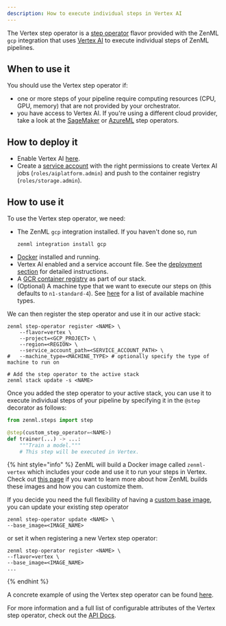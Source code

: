 ```yaml
---
description: How to execute individual steps in Vertex AI
---
```


The Vertex step operator is a [step operator](./step-operators.md) flavor provided with
the ZenML `gcp` integration that uses [Vertex AI](https://cloud.google.com/vertex-ai)
to execute individual steps of ZenML pipelines.

## When to use it

You should use the Vertex step operator if:
* one or more steps of your pipeline require computing resources (CPU, GPU, memory) that are
not provided by your orchestrator.
* you have access to Vertex AI. If you're using a different cloud provider, take 
a look at the [SageMaker](./amazon-sagemaker.md) or [AzureML](./azureml.md) step operators.

## How to deploy it

* Enable Vertex AI [here](https://console.cloud.google.com/vertex-ai).
* Create a [service account](https://cloud.google.com/iam/docs/service-accounts) with
the right permissions to create Vertex AI jobs (`roles/aiplatform.admin`) and push 
to the container registry (`roles/storage.admin`).

## How to use it

To use the Vertex step operator, we need:
* The ZenML `gcp` integration installed. If you haven't done so, run 
    ```shell
    zenml integration install gcp
    ```
* [Docker](https://www.docker.com) installed and running.
* Vertex AI enabled and a service account file. See the [deployment section](#how-do-you-deploy-it)
for detailed instructions.
* A [GCR container registry](../container-registries/gcloud.md) as part of our stack.
* (Optional) A machine type that we want to execute our steps on (this defaults to `n1-standard-4`).
See [here](https://cloud.google.com/vertex-ai/docs/training/configure-compute#machine-types)
for a list of available machine types.

We can then register the step operator and use it in our active stack:
```shell
zenml step-operator register <NAME> \
    --flavor=vertex \
    --project=<GCP_PROJECT> \
    --region=<REGION> \
    --service_account_path=<SERVICE_ACCOUNT_PATH> \
#   --machine_type=<MACHINE_TYPE> # optionally specify the type of machine to run on

# Add the step operator to the active stack
zenml stack update -s <NAME>
```

Once you added the step operator to your active stack, you can use it to
execute individual steps of your pipeline by specifying it in the `@step` decorator as follows:
```python
from zenml.steps import step

@step(custom_step_operator=<NAME>)
def trainer(...) -> ...:
    """Train a model."""
    # This step will be executed in Vertex.
```

{% hint style="info" %}
ZenML will build a Docker image called `zenml-vertex` which includes your code and use it
to run your steps in Vertex. Check out
[this page](../../developer-guide/advanced-usage/docker.md)
if you want to learn more about how ZenML builds these images and
how you can customize them.

If you decide you need the full flexibility of having a
[custom base image](../../developer-guide/advanced-usage/docker.md#using-a-custom-base-image),
you can update your existing step operator
```shell
zenml step-operator update <NAME> \
--base_image=<IMAGE_NAME>
```
or set it when registering a new Vertex step operator:
```shell
zenml step-operator register <NAME> \
--flavor=vertex \
--base_image=<IMAGE_NAME>
...
```
{% endhint %}

A concrete example of using the Vertex step operator can be found 
[here](https://github.com/zenml-io/zenml/tree/main/examples/step_operator_remote_training).

For more information and a full list of configurable attributes of the Vertex step operator, check out the 
[API Docs](https://apidocs.zenml.io/latest/api_docs/integrations/#zenml.integrations.gcp.step_operators.vertex_step_operator.VertexStepOperator).
